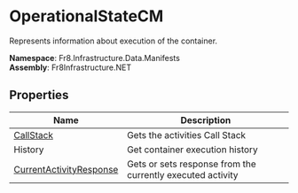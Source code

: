 # OperationalStateCM

Represents information about execution of the container. 

**Namespace**: Fr8.Infrastructure.Data.Manifests  
**Assembly**: Fr8Infrastructure.NET


## Properties
| Name                            |Description                                                                          |
|---------------------------------|------------------------------------------------------------------------------------ |
| [CallStack]() | Gets the activities Call Stack | 
| History | Get container execution history |
| [CurrentActivityResponse]((https://github.com/Fr8org/Fr8Core/blob/dev/Docs/ForDevelopers/Objects/Activities/ActivityResponses.md)) | Gets or sets response from the currently executed activity |

